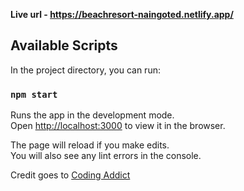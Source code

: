  
**Live url - https://beachresort-naingoted.netlify.app/**

## Available Scripts

In the project directory, you can run:

### `npm start`

Runs the app in the development mode.<br>
Open [http://localhost:3000](http://localhost:3000) to view it in the browser.

The page will reload if you make edits.<br>
You will also see any lint errors in the console.

Credit goes to [Coding Addict](https://www.youtube.com/channel/UCMZFwxv5l-XtKi693qMJptA)